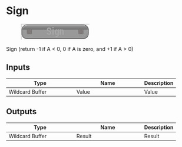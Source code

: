 # Sign

<div align="left" data-full-width="false">

<figure><img src="Sign.png" alt=""><figcaption></figcaption></figure>

</div>

Sign (return -1 if A < 0, 0 if A is zero, and +1 if A > 0)

## Inputs

<table>
<thead><tr><th width="170">Type</th><th width="170">Name</th><th>Description</th></tr></thead>
<tbody>
<tr><td>Wildcard Buffer</td><td>Value</td><td>Value</td></tr>
</tbody>
</table>

## Outputs

<table>
<thead><tr><th width="170">Type</th><th width="170">Name</th><th>Description</th></tr></thead>
<tbody>
<tr><td>Wildcard Buffer</td><td>Result</td><td>Result</td></tr>
</tbody>
</table>